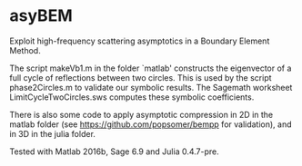 # asyBEM
Exploit high-frequency scattering asymptotics in a Boundary Element Method.

The script makeVb1.m in the folder `matlab' constructs the eigenvector of a full cycle of reflections between two circles. This is used by the script phase2Circles.m to validate our symbolic results. The Sagemath worksheet LimitCycleTwoCircles.sws computes these symbolic coefficients.

There is also some code to apply asymptotic compression in 2D in the matlab folder (see https://github.com/popsomer/bempp for validation), and in 3D in the julia folder.

Tested with Matlab 2016b, Sage 6.9 and Julia 0.4.7-pre.
